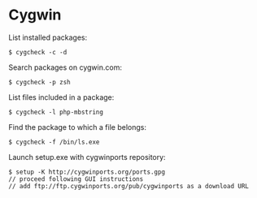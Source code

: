 Cygwin
======

List installed packages:

    $ cygcheck -c -d

Search packages on cygwin.com:

    $ cygcheck -p zsh

List files included in a package:

    $ cygcheck -l php-mbstring

Find the package to which a file belongs:

    $ cygcheck -f /bin/ls.exe

Launch setup.exe with cygwinports repository:

    $ setup -K http://cygwinports.org/ports.gpg
    // proceed following GUI instructions
    // add ftp://ftp.cygwinports.org/pub/cygwinports as a download URL

